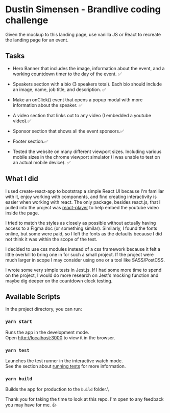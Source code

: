 # Dustin Simensen - Brandlive coding challenge

Given the mockup to this landing page, use vanilla JS or React to recreate the landing page for an event.

## Tasks

- Hero Banner that includes the image, information about the event, and a working countdown timer to the day of the event. ✅

- Speakers section with a bio (3 speakers total). Each bio should include an image, name, job title, and description. ✅

- Make an onClick() event that opens a popup modal with more information about the speaker. ✅

- A video section that links out to any video (I embedded a youtube video).✅

- Sponsor section that shows all the event sponsors.✅

- Footer section.✅

- Tested the website on many different viewport sizes. Including various mobile sizes in the chrome viewport simulator (I was unable to test on an actual mobile device). ✅

## What I did

I used create-react-app to bootstrap a simple React UI because I'm familiar with it, enjoy working with components, and find creating interactivity is easier when working with react. The only package, besides react.js, that I pulled into the project was [react-player](https://www.npmjs.com/package/react-player) to help embed the youtube video inside the page.

I tried to match the styles as closely as possible without actually having access to a Figma doc (or something similar). Similarly, I found the fonts online, but some were paid, so I left the fonts as the defaults because I did not think it was within the scope of the test.

I decided to use css modules instead of a css framework because it felt a little overkill to bring one in for such a small project. If the project were much larger in scope I may consider using one or a tool like SASS/PostCSS.

I wrote some very simple tests in Jest.js. If I had some more time to spend on the project, I would do more research on Jest's mocking function and maybe dig deeper on the countdown clock testing.

## Available Scripts

In the project directory, you can run:

### `yarn start`

Runs the app in the development mode.\
Open [http://localhost:3000](http://localhost:3000) to view it in the browser.

### `yarn test`

Launches the test runner in the interactive watch mode.\
See the section about [running tests](https://facebook.github.io/create-react-app/docs/running-tests) for more information.

### `yarn build`

Builds the app for production to the `build` folder.\

Thank you for taking the time to look at this repo. I'm open to any feedback you may have for me.  👍
